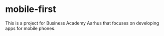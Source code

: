 # mobile-first
This is a project for Business Academy Aarhus that focuses on developing apps for mobile phones.
